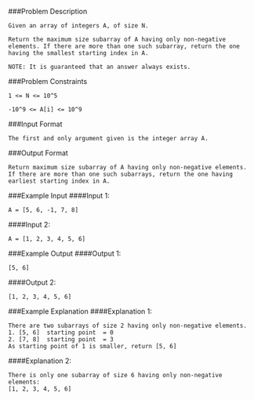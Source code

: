 ###Problem Description
```
Given an array of integers A, of size N.

Return the maximum size subarray of A having only non-negative elements. If there are more than one such subarray, return the one having the smallest starting index in A.

NOTE: It is guaranteed that an answer always exists.
```


###Problem Constraints
```
1 <= N <= 10^5

-10^9 <= A[i] <= 10^9
```


###Input Format
```
The first and only argument given is the integer array A.
```



###Output Format
```
Return maximum size subarray of A having only non-negative elements. If there are more than one such subarrays, return the one having earliest starting index in A.
```



###Example Input
####Input 1:

```
A = [5, 6, -1, 7, 8]
```
####Input 2:

```
A = [1, 2, 3, 4, 5, 6]
```


###Example Output
####Output 1:

```
[5, 6]
```
####Output 2:

```
[1, 2, 3, 4, 5, 6]
```


###Example Explanation
####Explanation 1:

```
There are two subarrays of size 2 having only non-negative elements.
1. [5, 6]  starting point  = 0
2. [7, 8]  starting point  = 3
As starting point of 1 is smaller, return [5, 6]
```
####Explanation 2:

```
There is only one subarray of size 6 having only non-negative elements:
[1, 2, 3, 4, 5, 6]
```